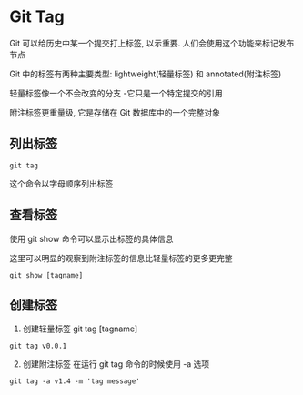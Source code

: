 # Git Tag

Git 可以给历史中某一个提交打上标签, 以示重要. 人们会使用这个功能来标记发布节点

Git 中的标签有两种主要类型: lightweight(轻量标签) 和 annotated(附注标签)

轻量标签像一个不会改变的分支 -它只是一个特定提交的引用

附注标签更重量级, 它是存储在 Git 数据库中的一个完整对象

## 列出标签

```
git tag
```

这个命令以字母顺序列出标签

## 查看标签

使用 git show 命令可以显示出标签的具体信息

这里可以明显的观察到附注标签的信息比轻量标签的更多更完整

```
git show [tagname]
```

## 创建标签

1. 创建轻量标签
   git tag [tagname]

```
git tag v0.0.1
```

2. 创建附注标签
   在运行 git tag 命令的时候使用 -a 选项

```
git tag -a v1.4 -m 'tag message'
```
